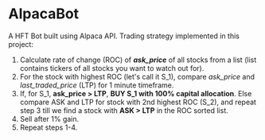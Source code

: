 # AlpacaBot

A HFT Bot built using Alpaca API. Trading strategy implemented in this project:

1. Calculate rate of change (ROC) of ***ask_price*** of all stocks from a list (list contains tickers of all stocks you want to watch out for).
2. For the stock with highest ROC (let's call it S_1), compare *ask_price* and *last_traded_price* (LTP) for 1 minute timeframe. 
3. If, for S_1, **ask_price > LTP**, **BUY S_1 with 100% capital allocation**. Else compare ASK and LTP for stock with 2nd highest ROC (S_2), and repeat step 3 till we find a stock with **ASK > LTP** in the ROC sorted list. 
4. Sell after 1% gain.
5. Repeat steps 1-4.


